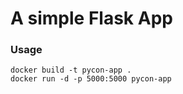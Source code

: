 # A simple Flask App

### Usage

    docker build -t pycon-app .
    docker run -d -p 5000:5000 pycon-app
